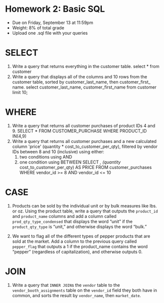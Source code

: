 # Homework 2: Basic SQL 

-  	Due on Friday, September 13 at 11:59pm
-  	Weight: 8% of total grade
-  	Upload one .sql file with your queries

# SELECT
1. Write a query that returns everything in the customer table.
	select * from customer
2. Write a query that displays all of the columns and 10 rows from the customer table, sorted by customer_last_name, then customer_first_ name.
	select customer_last_name, customer_first_name from customer limit 10;
# WHERE
1. Write a query that returns all customer purchases of product IDs 4 and 9.
 SELECT * FROM CUSTOMER_PURCHASE WHERE PRODUCT_ID IN(4,9)
2. Write a query that returns all customer purchases and a new calculated column 'price' (quantity * cost_to_customer_per_qty), filtered by vendor IDs between 8 and 10 (inclusive) using either:
	1.  two conditions using AND
	2.  one condition using BETWEEN
 SELECT *, (quantity* cost_to_customer_per_qty) AS PRICE  FROM customer_purchases WHERE vendor_id >= 8 AND vendor_id <= 10
 
# CASE
1. Products can be sold by the individual unit or by bulk measures like lbs. or oz. Using the product table, write a query that outputs the `product_id` and `product_name` columns and add a column called `prod_qty_type_condensed` that displays the word “unit” if the `product_qty_type` is “unit,” and otherwise displays the word “bulk.”

2. We want to flag all of the different types of pepper products that are sold at the market. Add a column to the previous query called `pepper_flag` that outputs a 1 if the product_name contains the word “pepper” (regardless of capitalization), and otherwise outputs 0.

# JOIN
1. Write a query that `INNER JOIN`s the `vendor` table to the `vendor_booth_assignments` table on the `vendor_id` field they both have in common, and sorts the result by `vendor_name`, then `market_date`.
